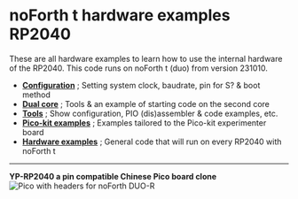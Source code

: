# noForth t hardware examples RP2040

These are all hardware examples to learn how to use the internal hardware of the RP2040.
This code runs on noForth t (duo) from version 231010.

- [****Configuration****](Configuration) ; Setting system clock, baudrate, pin for S? & boot method
- [****Dual core****](Dual-core) ; Tools & an example of starting code on the second core
- [****Tools****](Tools) ; Show configuration, PIO (dis)assembler & code examples, etc.
- [****Pico-kit examples****](Pico-kit-examples) ; Examples tailored to the Pico-kit experimenter board
- [****Hardware examples****](Hardware-examples) ; General code that will run on every RP2040 with noForth t

  
***
**YP-RP2040 a pin compatible Chinese Pico board clone**
![Pico with headers for noForth DUO-R](https://github.com/WillemOuwerkerk/noForth-T-hardware-examples-RP2040-/assets/11397265/4e747dc8-8551-425e-b57e-7ade88b18e25)
